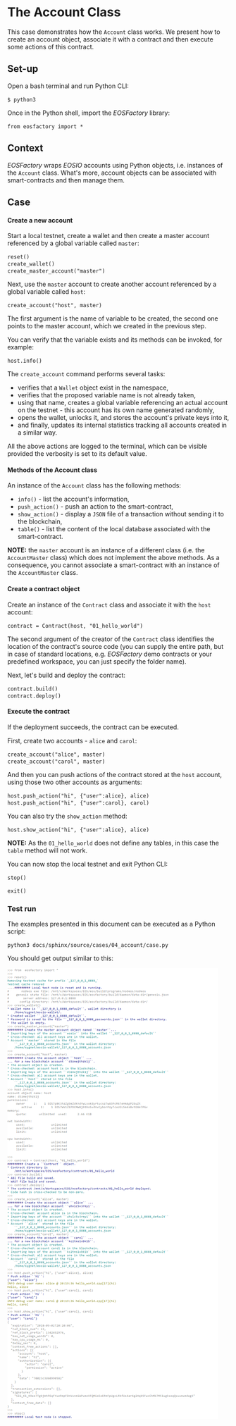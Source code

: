 # The Account Class

This case demonstrates how the `Account` class works. We present how to create an account object, associate it with a contract and then execute some actions of this contract.

## Set-up

Open a bash terminal and run Python CLI:

```
$ python3
```

Once in the Python shell, import the *EOSFactory* library:

```
from eosfactory import *
```

## Context

*EOSFactory* wraps *EOSIO* accounts using Python objects, i.e. instances of the `Account` class. What's more, account objects can be associated with smart-contracts and then manage them.

## Case

#### Create a new account

Start a local testnet, create a wallet and then create a master account referenced by a global variable called `master`:

```
reset()
create_wallet()   
create_master_account("master")
```

Next, use the `master` account to create another account referenced by a global variable called `host`:

```
create_account("host", master)
```

The first argument is the name of variable to be created, the second one points to the master account, which we created in the previous step.

You can verify that the variable exists and its methods can be invoked, for example:

```
host.info()
```

The `create_account` command performs several tasks:

* verifies that a `Wallet` object exist in the namespace,
* verifies that the proposed variable name is not already taken,
* using that name, creates a global variable referencing an actual account on the testnet - this account has its own name generated randomly,
* opens the wallet, unlocks it, and stores the account's private keys into it,
* and finally, updates its internal statistics tracking all accounts created in a similar way.

All the above actions are logged to the terminal, which can be visible provided the verbosity is set to its default value.

#### Methods of the Account class

An instance of the `Account` class has the following methods:

* `info()` - list the account's information,
* `push_action()` - push an action to the smart-contract,
* `show_action()` - display a `JSON` file of a transaction without sending it to the blockchain,
* `table()` - list the content of the local database associated with the smart-contract.

**NOTE:** the `master` account is an instance of a different class (i.e. the `AccountMaster` class) which does not implement the above methods. As a consequence, you cannot associate a smart-contract with an instance of the `AccountMaster` class.

#### Create a contract object

Create an instance of the `Contract` class and associate it with the `host` account:

```
contract = Contract(host, "01_hello_world")
```

The second argument of the creator of the `Contract` class identifies the location of the contract's source code (you can supply the entire path, but in case of standard locations, e.g. *EOSFactory* demo contracts or your predefined workspace, you can just specify the folder name).

Next, let's build and deploy the contract:

```
contract.build()
contract.deploy()
```

#### Execute the contract

If the deployment succeeds, the contract can be executed.

First, create two accounts - `alice` and `carol`:

```
create_account("alice", master)
create_account("carol", master)
```

And then you can push actions of the contract stored at the `host` account, using those two other accounts as arguments:

```
host.push_action("hi", {"user":alice}, alice)
host.push_action("hi", {"user":carol}, carol)
```

You can also try the `show_action` method:

```
host.show_action("hi", {"user":alice}, alice)
```

**NOTE:** As the `01_hello_world` does not define any tables, in this case the `table` method will not work.

You can now stop the local testnet and exit Python CLI:

```
stop()
```

```
exit()
```

### Test run

The examples presented in this document can be executed as a Python script:

```
python3 docs/sphinx/source/cases/04_account/case.py
```

You should get output similar to this:

![](./case.png)